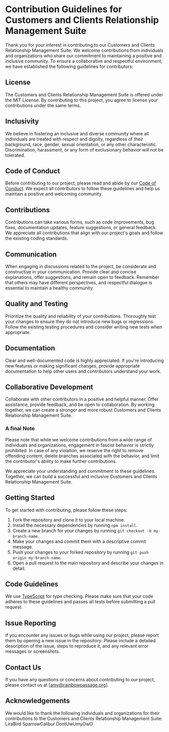 # Contribution Guidelines for Customers and Clients Relationship Management Suite

Thank you for your interest in contributing to our Customers and Clients Relationship Management Suite. We welcome contributions from individuals and organizations who share our commitment to maintaining a positive and inclusive community. To ensure a collaborative and respectful environment, we have established the following guidelines for contributors:

## License

The Customers and Clients Relationship Management Suite is offered under the MIT License. By contributing to this project, you agree to license your contributions under the same terms.

## Inclusivity

We believe in fostering an inclusive and diverse community where all individuals are treated with respect and dignity, regardless of their background, race, gender, sexual orientation, or any other characteristic. Discrimination, harassment, or any form of exclusionary behavior will not be tolerated.

## Code of Conduct

Before contributing to our project, please read and abide by our [Code of Conduct](CODE_OF_CONDUCT.md). We expect all contributors to follow these guidelines and help us maintain a positive and welcoming community.

## Contributions

Contributions can take various forms, such as code improvements, bug fixes, documentation updates, feature suggestions, or general feedback. We appreciate all contributions that align with our project's goals and follow the existing coding standards.

## Communication

When engaging in discussions related to the project, be considerate and constructive in your communication. Provide clear and concise explanations, offer suggestions, and remain open to feedback. Remember that others may have different perspectives, and respectful dialogue is essential to maintain a healthy community.

## Quality and Testing

Prioritize the quality and reliability of your contributions. Thoroughly test your changes to ensure they do not introduce new bugs or regressions. Follow the existing testing procedures and consider writing new tests when appropriate.

## Documentation

Clear and well-documented code is highly appreciated. If you're introducing new features or making significant changes, provide appropriate documentation to help other users and contributors understand your work.

## Collaborative Development

Collaborate with other contributors in a positive and helpful manner. Offer assistance, provide feedback, and be open to collaboration. By working together, we can create a stronger and more robust Customers and Clients Relationship Management Suite.

### A final Note

Please note that while we welcome contributions from a wide range of individuals and organizations, engagement in fascist behavior is strictly prohibited. In case of any violation, we reserve the right to remove offending content, delete branches associated with the behavior, and limit the contributor's ability to make further contributions.

We appreciate your understanding and commitment to these guidelines. Together, we can build a successful and inclusive Customers and Clients Relationship Management Suite.

## Getting Started

To get started with contributing, please follow these steps:

1. Fork the repository and clone it to your local machine.
2. Install the necessary dependencies by running `npm install`.
3. Create a new branch for your changes by running `git checkout -b my-branch-name`.
4. Make your changes and commit them with a descriptive commit message.
5. Push your changes to your forked repository by running `git push origin my-branch-name`.
6. Open a pull request to the main repository and describe your changes in detail.

## Code Guidelines

We use [TypeScript](https://www.typescriptlang.org/) for type checking. Please make sure that your code adheres to these guidelines and passes all tests before submitting a pull request.

## Issue Reporting

If you encounter any issues or bugs while using our project, please report them by opening a new issue in the repository. Please include a detailed description of the issue, steps to reproduce it, and any relevant error messages or screenshots.

## Contact Us

If you have any questions or concerns about contributing to our project, please contact us at [amy@rainbowpassage.org].

## Acknowledgements

We would like to thank the following individuals and organizations for their contributions to the Customers and Clients Relationship Management Suite:
LiraBird
SparrowCalibur
DontUwUmyOwO
